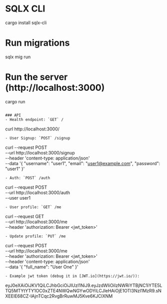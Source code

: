 # SQLX CLI
cargo install sqlx-cli

# Run migrations
sqlx mig run

# Run the server (http://localhost:3000)
cargo run
```

### API
- Health endpoint: `GET` /
  ```
  curl http://localhost:3000/
  ```
- User Signup: `POST` /signup
  ```
  curl --request POST \
    --url http://localhost:3000/signup \
    --header 'content-type: application/json' \
    --data '{
        "username": "user1",
        "email": "user1@example.com",
        "password": "user1"
    }'
  ```
- Auth: `POST` /auth
  ```
  curl --request POST \
    --url http://localhost:3000/auth \
    --user user1
  ```
- User profile: `GET` /me
  ```
  curl --request GET \
  --url http://localhost:3000/me \
  --header 'authorization: Bearer <jwt_token>'
  ```
- Update profile: `PUT` /me
  ```
  curl --request POST \
    --url http://localhost:3000/me \
    --header 'authorization: Bearer <jwt_token>' \
    --header 'content-type: application/json' \
    --data '{
        "full_name": "User One"
    }'
  ```
- Example jwt token (debug it in [JWT.io](https://jwt.io/)):  
  ```
  eyJ0eXAiOiJKV1QiLCJhbGciOiJIUzI1NiJ9.eyJzdWIiOiIzNWRiYTBjNC1iYTE5LTQ5MTYtYTY1OC0xZTE4NWQwNGYwODYiLCJleHAiOjE1OTI3NzI1MzR9.sNXEEIE68CZ-IAjnTCqc2RvgBrRuwMJ5Kve6KJClXNM
  ```
